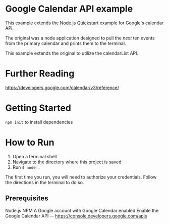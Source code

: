 # Google Calendar API example

This example extends the [Node.js Quickstart](https://developers.google.com/calendar/quickstart/nodejs) example for Google's calendar API.

The original was a node application designed to pull the *next* ten events from the primary calendar and prints them to the terminal.

This example extends the original to utilize the calendarList API. 

# Further Reading
https://developers.google.com/calendar/v3/reference/

# Getting Started
`npm init` to install dependencies

# How to Run

1. Open a terminal shell
2. Navigate to the directory where this project is saved
3. Run `$ node .`

The first time you run, you will need to authorize your credentials. Follow the directions in the terminal to do so.

## Prerequisites
Node.js
NPM
A Google account with Google Calendar enabled
Enable the Google Calendar API -- https://console.developers.google.com/apis

